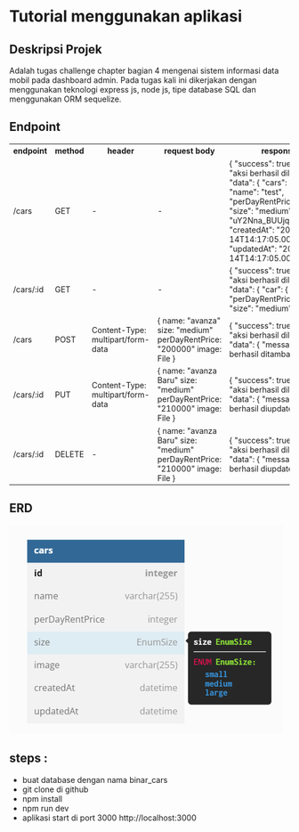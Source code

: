 # Tutorial menggunakan aplikasi

## Deskripsi Projek
Adalah tugas challenge chapter bagian 4 mengenai sistem informasi data mobil pada dashboard admin. Pada tugas kali ini dikerjakan dengan menggunakan teknologi express js, node js, tipe database SQL dan menggunakan ORM sequelize.

## Endpoint
<table>
  <tr>
    <th>endpoint</th>
    <th>method</th>
    <th>header</th>
    <th>request body</th>
    <th>response body</th>
  </tr>
  <tr>
    <td>/cars</td>
    <td>GET</td>
    <td>-</td>
    <td>-</td>
    <td>
      {
      "success": true,
      "message": "aksi berhasil dilakukan.",
      "data": {
        "cars": [
          {
            "id": 11,
            "name": "test",
            "perDayRentPrice": 3000,
            "size": "medium",
            "image": "uY2Nna_BUUjqUxkW9flkV.jpg",
            "createdAt": "2023-04-14T14:17:05.000Z",
            "updatedAt": "2023-04-14T14:17:05.000Z"
          },
          ]
        }
      }
    </td>
  </tr>
  <tr>
    <td>/cars/:id</td>
    <td>GET</td>
    <td>-</td>
    <td>-</td>
    <td>
      {
        "success": true,
        "message": "aksi berhasil dilakukan.",
        "data": {
          "car": {
            "name": "test",
            "perDayRentPrice": 3000,
            "size": "medium"
          }
        }
      }
    </td>
  </tr>
  <tr>
    <td>/cars</td>
    <td>POST</td>
    <td>
      Content-Type: multipart/form-data
    </td>
    <td>
      {
        name: "avanza"
        size: "medium"
        perDayRentPrice: "200000"
        image: File
      }
    </td>
    <td>
      {
        "success": true,
        "message": "aksi berhasil dilakukan.",
        "data": {
          "message": "mobil berhasil ditambahkan"
        }
      }
    </td>
  </tr>
  <tr>
    <td>/cars/:id</td>
    <td>PUT</td>
    <td>
      Content-Type: multipart/form-data
    </td>
    <td>
      {
        name: "avanza Baru"
        size: "medium"
        perDayRentPrice: "210000"
        image: File
      }
    </td>
    <td>
      {
        "success": true,
        "message": "aksi berhasil dilakukan.",
        "data": {
          "message": "mobil berhasil diupdate"
        }
      }
    </td>
  </tr>
  <tr>
    <td>/cars/:id</td>
    <td>DELETE</td>
    <td>-</td>
    <td>
      {
        name: "avanza Baru"
        size: "medium"
        perDayRentPrice: "210000"
        image: File
      }
    </td>
    <td>
      {
        "success": true,
        "message": "aksi berhasil dilakukan.",
        "data": {
          "message": "mobil berhasil diupdate"
        }
      }
    </td>
  </tr>
</table>

## ERD
![Alt text](/erd.png)


## steps :
* buat database dengan nama binar_cars
* git clone di github 
* npm install
* npm run dev
* aplikasi start di port 3000 http://localhost:3000
